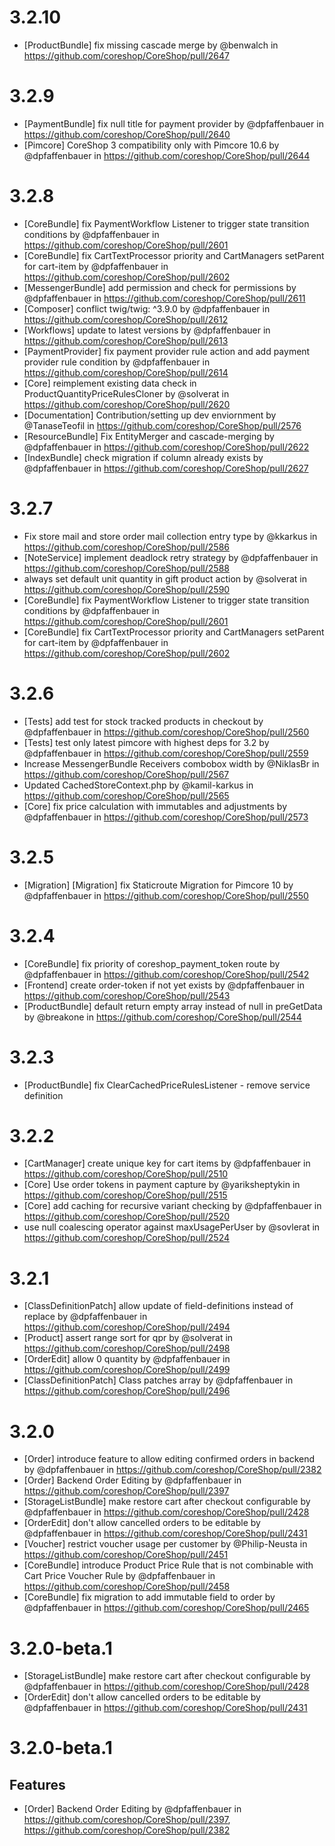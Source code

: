 # 3.2.10
* [ProductBundle] fix missing cascade merge by @benwalch in https://github.com/coreshop/CoreShop/pull/2647

# 3.2.9
* [PaymentBundle] fix null title for payment provider by @dpfaffenbauer in https://github.com/coreshop/CoreShop/pull/2640
* [Pimcore] CoreShop 3 compatibility only with Pimcore 10.6 by @dpfaffenbauer in https://github.com/coreshop/CoreShop/pull/2644

# 3.2.8
* [CoreBundle] fix PaymentWorkflow Listener to trigger state transition conditions by @dpfaffenbauer in https://github.com/coreshop/CoreShop/pull/2601
* [CoreBundle] fix CartTextProcessor priority and CartManagers setParent for cart-item by @dpfaffenbauer in https://github.com/coreshop/CoreShop/pull/2602
* [MessengerBundle] add permission and check for permissions by @dpfaffenbauer in https://github.com/coreshop/CoreShop/pull/2611
* [Composer] conflict twig/twig: ^3.9.0 by @dpfaffenbauer in https://github.com/coreshop/CoreShop/pull/2612
* [Workflows] update to latest versions by @dpfaffenbauer in https://github.com/coreshop/CoreShop/pull/2613
* [PaymentProvider] fix payment provider rule action and add payment provider rule condition by @dpfaffenbauer in https://github.com/coreshop/CoreShop/pull/2614
* [Core] reimplement existing data check in ProductQuantityPriceRulesCloner by @solverat in https://github.com/coreshop/CoreShop/pull/2620
* [Documentation] Contribution/setting up dev enviornment by @TanaseTeofil in https://github.com/coreshop/CoreShop/pull/2576
* [ResourceBundle] Fix EntityMerger and cascade-merging by @dpfaffenbauer in https://github.com/coreshop/CoreShop/pull/2622
* [IndexBundle] check migration if column already exists by @dpfaffenbauer in https://github.com/coreshop/CoreShop/pull/2627

# 3.2.7
* Fix store mail and store order mail collection entry type by @kkarkus in https://github.com/coreshop/CoreShop/pull/2586
* [NoteService] implement deadlock retry strategy by @dpfaffenbauer in https://github.com/coreshop/CoreShop/pull/2588
* always set default unit quantity in gift product action by @solverat in https://github.com/coreshop/CoreShop/pull/2590
* [CoreBundle] fix PaymentWorkflow Listener to trigger state transition conditions by @dpfaffenbauer in https://github.com/coreshop/CoreShop/pull/2601
* [CoreBundle] fix CartTextProcessor priority and CartManagers setParent for cart-item by @dpfaffenbauer in https://github.com/coreshop/CoreShop/pull/2602

# 3.2.6
* [Tests] add test for stock tracked products in checkout by @dpfaffenbauer in https://github.com/coreshop/CoreShop/pull/2560
* [Tests] test only latest pimcore with highest deps for 3.2 by @dpfaffenbauer in https://github.com/coreshop/CoreShop/pull/2559
* Increase MessengerBundle Receivers combobox width by @NiklasBr in https://github.com/coreshop/CoreShop/pull/2567
* Updated CachedStoreContext.php by @kamil-karkus in https://github.com/coreshop/CoreShop/pull/2565
* [Core] fix price calculation with immutables and adjustments by @dpfaffenbauer in https://github.com/coreshop/CoreShop/pull/2573

# 3.2.5
* [Migration] [Migration] fix Staticroute Migration for Pimcore 10 by @dpfaffenbauer in https://github.com/coreshop/CoreShop/pull/2550

# 3.2.4
* [CoreBundle] fix priority of coreshop_payment_token route by @dpfaffenbauer in https://github.com/coreshop/CoreShop/pull/2542
* [Frontend] create order-token if not yet exists by @dpfaffenbauer in https://github.com/coreshop/CoreShop/pull/2543
* [ProductBundle] default return empty array instead of null in preGetData by @breakone in https://github.com/coreshop/CoreShop/pull/2544

# 3.2.3
* [ProductBundle] fix ClearCachedPriceRulesListener - remove service definition

# 3.2.2 
* [CartManager] create unique key for cart items by @dpfaffenbauer in https://github.com/coreshop/CoreShop/pull/2510
* [Core] Use order tokens in payment capture by @yariksheptykin in https://github.com/coreshop/CoreShop/pull/2515
* [Core] add caching for recursive variant checking by @dpfaffenbauer in https://github.com/coreshop/CoreShop/pull/2520
* use null coalescing operator against maxUsagePerUser by @sovlerat in https://github.com/coreshop/CoreShop/pull/2524

# 3.2.1
* [ClassDefinitionPatch] allow update of field-definitions instead of replace by @dpfaffenbauer in https://github.com/coreshop/CoreShop/pull/2494
* [Product] assert range sort for qpr by @solverat in https://github.com/coreshop/CoreShop/pull/2498
* [OrderEdit] allow 0 quantity by @dpfaffenbauer in https://github.com/coreshop/CoreShop/pull/2499
* [ClassDefinitionPatch] Class patches array by @dpfaffenbauer in https://github.com/coreshop/CoreShop/pull/2496

# 3.2.0

* [Order] introduce feature to allow editing confirmed orders in backend by @dpfaffenbauer in https://github.com/coreshop/CoreShop/pull/2382
* [Order] Backend Order Editing by @dpfaffenbauer in https://github.com/coreshop/CoreShop/pull/2397
* [StorageListBundle] make restore cart after checkout configurable by @dpfaffenbauer in https://github.com/coreshop/CoreShop/pull/2428
* [OrderEdit] don't allow cancelled orders to be editable by @dpfaffenbauer in https://github.com/coreshop/CoreShop/pull/2431
* [Voucher] restrict voucher usage per customer by @Philip-Neusta in https://github.com/coreshop/CoreShop/pull/2451
* [CoreBundle] introduce Product Price Rule that is not combinable with Cart Price Voucher Rule by @dpfaffenbauer in https://github.com/coreshop/CoreShop/pull/2458
* [CoreBundle] fix migration to add immutable field to order by @dpfaffenbauer in https://github.com/coreshop/CoreShop/pull/2465

# 3.2.0-beta.1

* [StorageListBundle] make restore cart after checkout configurable by @dpfaffenbauer in https://github.com/coreshop/CoreShop/pull/2428
* [OrderEdit] don't allow cancelled orders to be editable by @dpfaffenbauer in https://github.com/coreshop/CoreShop/pull/2431

# 3.2.0-beta.1

## Features

- [Order] Backend Order Editing by @dpfaffenbauer in https://github.com/coreshop/CoreShop/pull/2397, https://github.com/coreshop/CoreShop/pull/2382

